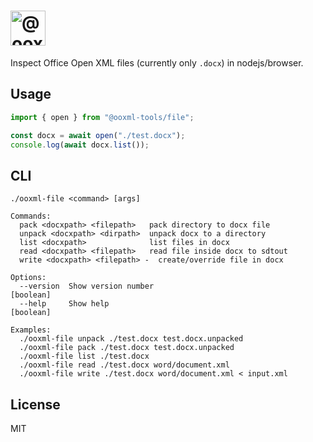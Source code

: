 # <img alt="@ooxml-tools/file" height="56" src="https://github.com/user-attachments/assets/4984e7de-7f42-41e4-830b-775ba8361365" />
Inspect Office Open XML files (currently only `.docx`) in nodejs/browser.

## Usage

```js
import { open } from "@ooxml-tools/file";

const docx = await open("./test.docx");
console.log(await docx.list());
```


## CLI
```
./ooxml-file <command> [args]

Commands:
  pack <docxpath> <filepath>   pack directory to docx file
  unpack <docxpath> <dirpath>  unpack docx to a directory
  list <docxpath>              list files in docx
  read <docxpath> <filepath>   read file inside docx to sdtout
  write <docxpath> <filepath> -  create/override file in docx

Options:
  --version  Show version number                                       [boolean]
  --help     Show help                                                 [boolean]

Examples:
  ./ooxml-file unpack ./test.docx test.docx.unpacked
  ./ooxml-file pack ./test.docx test.docx.unpacked
  ./ooxml-file list ./test.docx
  ./ooxml-file read ./test.docx word/document.xml
  ./ooxml-file write ./test.docx word/document.xml < input.xml
```

## License
MIT
